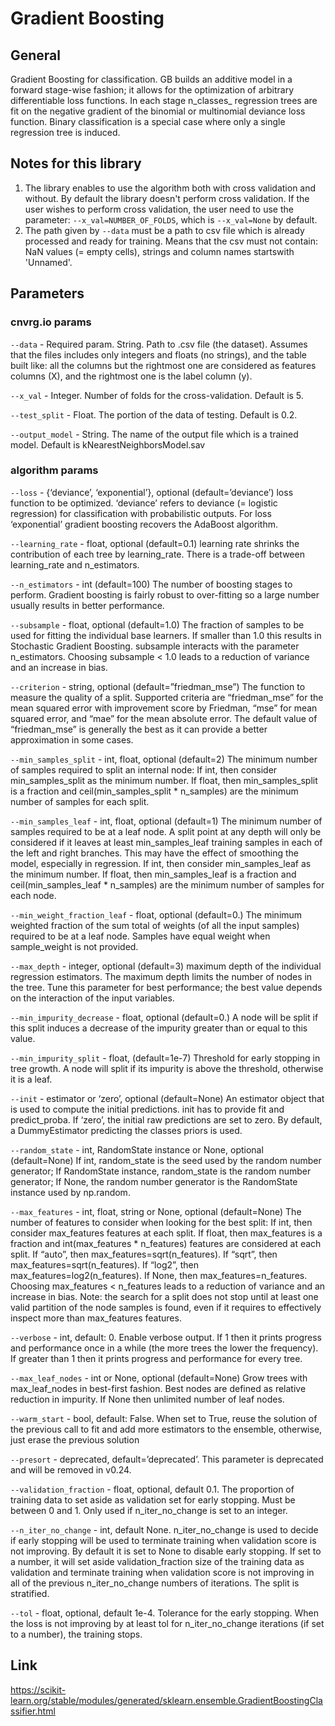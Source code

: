 # Gradient Boosting

## General
Gradient Boosting for classification.
GB builds an additive model in a forward stage-wise fashion; it allows for the optimization of arbitrary differentiable loss functions. 
In each stage n_classes_ regression trees are fit on the negative gradient of the binomial or multinomial deviance loss function. 
Binary classification is a special case where only a single regression tree is induced.

## Notes for this library
1) The library enables to use the algorithm both with cross validation and without. By default the library doesn't perform cross validation. If the user wishes to perform cross validation, 
the user need to use the parameter: ```--x_val=NUMBER_OF_FOLDS```, which is ```--x_val=None``` by default.
2) The path given by ```--data``` must be a path to csv file which is already processed and ready for training. Means that 
the csv must not contain: NaN values (= empty cells), strings and column names startswith 'Unnamed'.

## Parameters
### cnvrg.io params
```--data``` - Required param. String. Path to .csv file (the dataset). Assumes that the files includes only integers and floats (no strings), and the table built like: all the columns but the 
rightmost one are considered as features columns (X), and the rightmost one is the label column (y).

```--x_val``` - Integer. Number of folds for the cross-validation. Default is 5.

```--test_split``` - Float. The portion of the data of testing. Default is 0.2.

```--output_model``` - String. The name of the output file which is a trained model. Default is kNearestNeighborsModel.sav

### algorithm params
```--loss``` - {‘deviance’, ‘exponential’}, optional (default=’deviance’) loss function to be optimized. ‘deviance’ refers to deviance (= logistic regression) for classification with probabilistic outputs. For loss ‘exponential’ gradient boosting recovers the AdaBoost algorithm.
 
```--learning_rate``` - float, optional (default=0.1) learning rate shrinks the contribution of each tree by learning_rate. There is a trade-off between learning_rate and n_estimators.

```--n_estimators``` - int (default=100) The number of boosting stages to perform. Gradient boosting is fairly robust to over-fitting so a large number usually results in better performance.

```--subsample``` - float, optional (default=1.0) The fraction of samples to be used for fitting the individual base learners. If smaller than 1.0 this results in Stochastic Gradient Boosting. subsample interacts with the parameter n_estimators. Choosing subsample < 1.0 leads to a reduction of variance and an increase in bias.

```--criterion``` - string, optional (default=”friedman_mse”) The function to measure the quality of a split. Supported criteria are “friedman_mse” for the mean squared error with improvement score by Friedman, “mse” for mean squared error, and “mae” for the mean absolute error. The default value of “friedman_mse” is generally the best as it can provide a better approximation in some cases.

```--min_samples_split``` - int, float, optional (default=2) The minimum number of samples required to split an internal node:
						If int, then consider min_samples_split as the minimum number.
						If float, then min_samples_split is a fraction and ceil(min_samples_split * n_samples) are the minimum number of samples for each split.

```--min_samples_leaf``` - int, float, optional (default=1) The minimum number of samples required to be at a leaf node. A split point at any depth will only be considered if it leaves at least min_samples_leaf training samples in each of the left and right branches. This may have the effect of smoothing the model, especially in regression.
						If int, then consider min_samples_leaf as the minimum number.
						If float, then min_samples_leaf is a fraction and ceil(min_samples_leaf * n_samples) are the minimum number of samples for each node.

```--min_weight_fraction_leaf``` - float, optional (default=0.) The minimum weighted fraction of the sum total of weights (of all the input samples) required to be at a leaf node. Samples have equal weight when sample_weight is not provided.

```--max_depth``` - integer, optional (default=3) maximum depth of the individual regression estimators. The maximum depth limits the number of nodes in the tree. Tune this parameter for best performance; the best value depends on the interaction of the input variables.

```--min_impurity_decrease``` - float, optional (default=0.) A node will be split if this split induces a decrease of the impurity greater than or equal to this value.

```--min_impurity_split``` - float, (default=1e-7) Threshold for early stopping in tree growth. A node will split if its impurity is above the threshold, otherwise it is a leaf.

```--init``` - estimator or ‘zero’, optional (default=None) An estimator object that is used to compute the initial predictions. init has to provide fit and predict_proba. If ‘zero’, the initial raw predictions are set to zero. By default, a DummyEstimator predicting the classes priors is used.

```--random_state``` - int, RandomState instance or None, optional (default=None) If int, random_state is the seed used by the random number generator; If RandomState instance, random_state is the random number generator; If None, the random number generator is the RandomState instance used by np.random.

```--max_features``` - int, float, string or None, optional (default=None) The number of features to consider when looking for the best split:
						If int, then consider max_features features at each split.
						If float, then max_features is a fraction and int(max_features * n_features) features are considered at each split.
						If “auto”, then max_features=sqrt(n_features).
						If “sqrt”, then max_features=sqrt(n_features).
						If “log2”, then max_features=log2(n_features).
						If None, then max_features=n_features.
						Choosing max_features < n_features leads to a reduction of variance and an increase in bias.
						Note: the search for a split does not stop until at least one valid partition of the node samples is found, even if it requires to effectively inspect more than max_features features.

```--verbose``` - int, default: 0. Enable verbose output. If 1 then it prints progress and performance once in a while (the more trees the lower the frequency). If greater than 1 then it prints progress and performance for every tree.

```--max_leaf_nodes``` - int or None, optional (default=None) Grow trees with max_leaf_nodes in best-first fashion. Best nodes are defined as relative reduction in impurity. If None then unlimited number of leaf nodes.

```--warm_start``` - bool, default: False. When set to True, reuse the solution of the previous call to fit and add more estimators to the ensemble, otherwise, just erase the previous solution

```--presort``` - deprecated, default=’deprecated’. This parameter is deprecated and will be removed in v0.24. 

```--validation_fraction``` - float, optional, default 0.1. The proportion of training data to set aside as validation set for early stopping. Must be between 0 and 1. Only used if n_iter_no_change is set to an integer.

```--n_iter_no_change``` - int, default None. n_iter_no_change is used to decide if early stopping will be used to terminate training when validation score is not improving. By default it is set to None to disable early stopping. If set to a number, it will set aside validation_fraction size of the training data as validation and terminate training when validation score is not improving in all of the previous n_iter_no_change numbers of iterations. The split is stratified.

```--tol``` - float, optional, default 1e-4. Tolerance for the early stopping. When the loss is not improving by at least tol for n_iter_no_change iterations (if set to a number), the training stops.

## Link
https://scikit-learn.org/stable/modules/generated/sklearn.ensemble.GradientBoostingClassifier.html